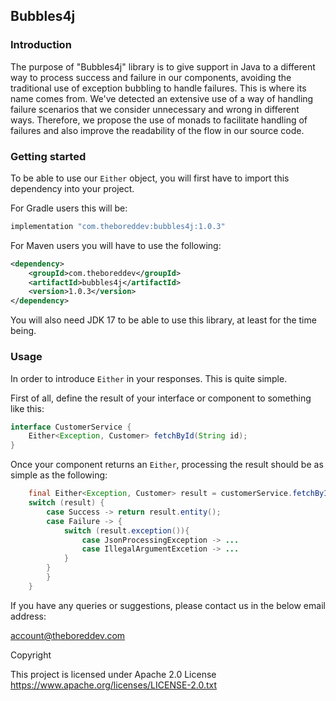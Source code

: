 ## Bubbles4j

### Introduction

The purpose of "Bubbles4j" library is to give support in Java to a different way to process success and failure in our components, avoiding the traditional 
use of exception bubbling to handle failures. This is where its name comes from.
We've detected an extensive use of a way of handling failure scenarios that we consider unnecessary and wrong in different ways.
Therefore, we propose the use of monads to facilitate handling of failures and also improve the readability of the 
flow in our source code.

### Getting started

To be able to use our `Either` object, you will first have to import this dependency into your project.

For Gradle users this will be:

```groovy
implementation "com.theboreddev:bubbles4j:1.0.3"
```

For Maven users you will have to use the following:

```xml
<dependency>
    <groupId>com.theboreddev</groupId>
    <artifactId>bubbles4j</artifactId>
    <version>1.0.3</version>
</dependency>
```

You will also need JDK 17 to be able to use this library, at least for the time being.

### Usage

In order to introduce `Either` in your responses. This is quite simple.

First of all, define the result of your interface or component to something like this:

```java
interface CustomerService {
    Either<Exception, Customer> fetchById(String id);   
}
```

Once your component returns an `Either`, processing the result should be as simple as the following:

```java
    final Either<Exception, Customer> result = customerService.fetchById(id);
    switch (result) {
        case Success -> return result.entity();
        case Failure -> {
            switch (result.exception()){
                case JsonProcessingException -> ...
                case IllegalArgumentExcetion -> ...
            }
        }
        }
    }
```

If you have any queries or suggestions, please contact us in the below email address:

account@theboreddev.com

Copyright

This project is licensed under Apache 2.0 License
https://www.apache.org/licenses/LICENSE-2.0.txt


